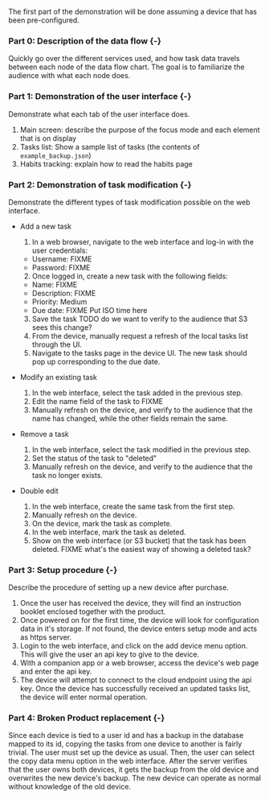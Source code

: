 The first part of the demonstration will be done assuming a device that has been pre-configured.

### Part 0: Description of the data flow {-}

Quickly go over the different services used, and how task data travels between each node of the data flow chart.
The goal is to familiarize the audience with what each node does.

### Part 1: Demonstration of the user interface {-}

Demonstrate what each tab of the user interface does.

1. Main screen: describe the purpose of the focus mode and each element that is on display
2. Tasks list: Show a sample list of tasks (the contents of `example_backup.json`)
3. Habits tracking: explain how to read the habits page

### Part 2: Demonstration of task modification {-}

Demonstrate the different types of task modification possible on the web interface.

- Add a new task
  1. In a web browser, navigate to the web interface and log-in with the user credentials:
    - Username: FIXME
    - Password: FIXME
  2. Once logged in, create a new task with the following fields:
    - Name: FIXME
    - Description: FIXME
    - Priority: Medium
    - Due date: FIXME Put ISO time here
  3. Save the task TODO do we want to verify to the audience that S3 sees this change?
  4. From the device, manually request a refresh of the local tasks list through the UI.
  5. Navigate to the tasks page in the device UI. The new task should pop up corresponding to the due date.

- Modify an existing task
  1. In the web interface, select the task added in the previous step.
  2. Edit the name field of the task to FIXME
  3. Manually refresh on the device, and verify to the audience that the name has changed, while the other fields remain the same.

- Remove a task
  1. In the web interface, select the task modified in the previous step.
  2. Set the status of the task to "deleted"
  3. Manually refresh on the device, and verify to the audience that the task no longer exists.

- Double edit
  1. In the web interface, create the same task from the first step.
  2. Manually refresh on the device.
  3. On the device, mark the task as complete.
  4. In the web interface, mark the task as deleted.
  5. Show on the web interface (or S3 bucket) that the task has been deleted. FIXME what's the easiest way of showing a deleted task?

### Part 3: Setup procedure {-}

Describe the procedure of setting up a new device after purchase.

1. Once the user has received the device, they will find an instruction booklet enclosed together with the product.
2. Once powered on for the first time, the device will look for configuration data in it's storage. If not found, the device enters setup mode and acts as https server.
3. Login to the web interface, and click on the add device menu option. This will give the user an api key to give to the device.
4. With a companion app or a web browser, access the device's web page and enter the api key.
5. The device will attempt to connect to the cloud endpoint using the api key. Once the device has successfully received an updated tasks list, the device will enter normal operation.

### Part 4: Broken Product replacement {-}

Since each device is tied to a user id and has a backup in the database mapped to its id, copying the tasks from one device to another is fairly trivial.
The user must set up the device as usual.
Then, the user can select the copy data menu option in the web interface.
After the server verifies that the user owns both devices, it gets the backup from the old device and overwrites the new device's backup.
The new device can operate as normal without knowledge of the old device.
